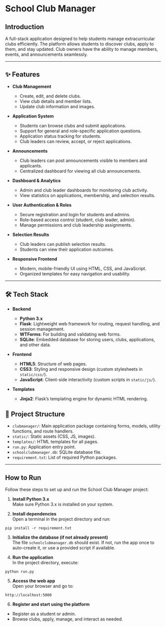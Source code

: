 # School Club Manager

## Introduction

A full-stack application designed to help students manage extracurricular clubs efficiently. The platform allows students to discover clubs, apply to them, and stay updated. Club owners have the ability to manage members, events, and announcements seamlessly.  

---

## ✨ Features

- **Club Management**

  - Create, edit, and delete clubs.
  - View club details and member lists.
  - Update club information and images.

- **Application System**

  - Students can browse clubs and submit applications.
  - Support for general and role-specific application questions.
  - Application status tracking for students.
  - Club leaders can review, accept, or reject applications.

- **Announcements**

  - Club leaders can post announcements visible to members and applicants.
  - Centralized dashboard for viewing all club announcements.

- **Dashboard & Analytics**

  - Admin and club leader dashboards for monitoring club activity.
  - View statistics on applications, membership, and selection results.

- **User Authentication & Roles**

  - Secure registration and login for students and admins.
  - Role-based access control (student, club leader, admin).
  - Manage permissions and club leadership assignments.

- **Selection Results**

  - Club leaders can publish selection results.
  - Students can view their application outcomes.

- **Responsive Frontend**
  - Modern, mobile-friendly UI using HTML, CSS, and JavaScript.
  - Organized templates for easy navigation and usability.

---

## 🛠️ Tech Stack

- **Backend**

  - **Python 3.x**
  - **Flask**: Lightweight web framework for routing, request handling, and session management.
  - **WTForms**: For building and validating web forms.
  - **SQLite**: Embedded database for storing users, clubs, applications, and other data.

- **Frontend**

  - **HTML5**: Structure of web pages.
  - **CSS3**: Styling and responsive design (custom stylesheets in `static/css/`).
  - **JavaScript**: Client-side interactivity (custom scripts in `static/js/`).

- **Templates**

  - **Jinja2**: Flask’s templating engine for dynamic HTML rendering.

## 📝 Project Structure
  - `clubmanager/`: Main application package containing forms, models, utility functions, and route handlers.
  - `static/`: Static assets (CSS, JS, images).
  - `templates/`: HTML templates for all pages.
  - `run.py`: Application entry point.
  - `schoolclubmanager.db`: SQLite database file.
  - `requirement.txt`: List of required Python packages.

---

## How to Run

Follow these steps to set up and run the School Club Manager project:

1. **Install Python 3.x**  
   Make sure Python 3.x is installed on your system.

2. **Install dependencies**  
   Open a terminal in the project directory and run:

```
pip install -r requirement.txt
```

3. **Initialize the database (if not already present)**  
   The file `schoolclubmanager.db` should exist. If not, run the app once to auto-create it, or use a provided script if available.

4. **Run the application**  
   In the project directory, execute:

```
python run.py
```

5. **Access the web app**  
   Open your browser and go to:

```
http://localhost:5000
```

6. **Register and start using the platform**

- Register as a student or admin.
- Browse clubs, apply, manage, and interact as needed.
